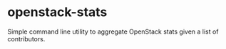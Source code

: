 # openstack-stats
Simple command line utility to aggregate OpenStack stats given a list of contributors.
